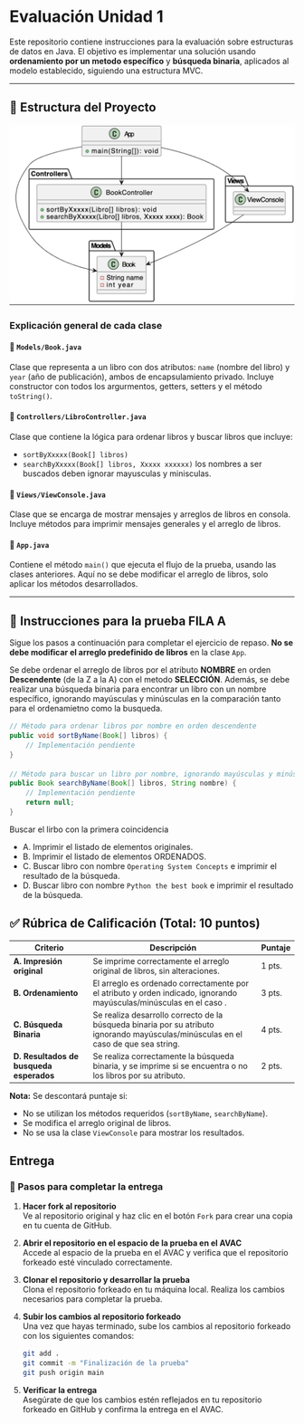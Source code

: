 # Evaluación Unidad 1

Este repositorio contiene instrucciones para la evaluación sobre estructuras de datos en Java. El objetivo es implementar una solución usando **ordenamiento por un metodo específico** y **búsqueda binaria**, aplicados al modelo establecido, siguiendo una estructura MVC.

---

## 🧩 Estructura del Proyecto

![Diagrama UML del Proyecto](assets/uml.png)

### Explicación general de cada clase 

#### 📂 `Models/Book.java`
Clase que representa a un libro con dos atributos: `name` (nombre del libro) y `year` (año de publicación), ambos de encapsulamiento privado. Incluye constructor con todos los argurmentos, getters, setters y el método `toString()`.

#### 📂 `Controllers/LibroController.java`
Clase que contiene la lógica para ordenar libros y buscar libros que incluye:
- `sortByXxxxx(Book[] libros)`
- `searchByXxxxx(Book[] libros, Xxxxx xxxxxx)` los nombres a ser buscados deben ignorar mayusculas y minisculas.

#### 📂 `Views/ViewConsole.java`
Clase que se encarga de mostrar mensajes y arreglos de libros en consola. Incluye métodos para imprimir mensajes generales y el arreglo de libros.

#### 📂 `App.java`
Contiene el método `main()` que ejecuta el flujo de la prueba, usando las clases anteriores. Aquí no se debe modificar el arreglo de libros, solo aplicar los métodos desarrollados.

---

## 📝 Instrucciones para la prueba FILA A

Sigue los pasos a continuación para completar el ejercicio de repaso. **No se debe modificar el arreglo predefinido de libros** en la clase `App`.

Se debe ordenar el arreglo de libros por el atributo **NOMBRE** en orden **Descendente** (de la Z a la A) con el metodo **SELECCIÓN**. Además, se debe realizar una búsqueda binaria para encontrar un libro con un nombre específico, ignorando mayúsculas y minúsculas en la comparación tanto para el ordenamietno como la busqueda.

```java
// Método para ordenar libros por nombre en orden descendente
public void sortByName(Book[] libros) {
    // Implementación pendiente
}

// Método para buscar un libro por nombre, ignorando mayúsculas y minúsculas
public Book searchByName(Book[] libros, String nombre) {
    // Implementación pendiente
    return null;
}
```

Buscar el lirbo con la primera coincidencia

- A. Imprimir el listado de elementos originales.
- B. Imprimir el listado de elementos ORDENADOS.
- C. Buscar libro con nombre `Operating System Concepts` e imprimir el resultado de la búsqueda.
- D. Buscar libro con nombre `Python the best book` e imprimir el resultado de la búsqueda.


## ✅ Rúbrica de Calificación (Total: 10 puntos)

| Criterio | Descripción | Puntaje |
|---------|-------------|---------|
| **A. Impresión original** | Se imprime correctamente el arreglo original de libros, sin alteraciones. | 1 pts. |
| **B. Ordenamiento** | El arreglo es ordenado correctamente por el atributo y orden indicado, ignorando mayúsculas/minúsculas en el caso . | 3 pts. |
| **C. Búsqueda Binaria** | Se realiza desarrollo correcto de la búsqueda binaria por su atributo ignorando mayúsculas/minúsculas en el caso de que sea string. | 4 pts. |
| **D. Resultados de busqueda esperados** | Se realiza correctamente la búsqueda binaria, y se imprime si se encuentra o no los libros por su atributo. | 2 pts. |

**Nota:** Se descontará puntaje si:
- No se utilizan los métodos requeridos (`sortByName`, `searchByName`).
- Se modifica el arreglo original de libros.
- No se usa la clase `ViewConsole` para mostrar los resultados.


## Entrega 

### 🚀 Pasos para completar la entrega

1. **Hacer fork al repositorio**  
    Ve al repositorio original y haz clic en el botón `Fork` para crear una copia en tu cuenta de GitHub.

2. **Abrir el repositorio en el espacio de la prueba en el AVAC**  
    Accede al espacio de la prueba en el AVAC y verifica que el repositorio forkeado esté vinculado correctamente.

3. **Clonar el repositorio y desarrollar la prueba**  
    Clona el repositorio forkeado en tu máquina local.
    Realiza los cambios necesarios para completar la prueba.

4. **Subir los cambios al repositorio forkeado**  
    Una vez que hayas terminado, sube los cambios al repositorio forkeado con los siguientes comandos:  
    ```bash
    git add .
    git commit -m "Finalización de la prueba"
    git push origin main
    ```

5. **Verificar la entrega**  
    Asegúrate de que los cambios estén reflejados en tu repositorio forkeado en GitHub y confirma la entrega en el AVAC.
